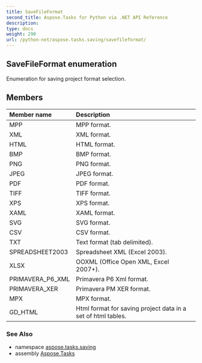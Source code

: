 ```yaml
---
title: SaveFileFormat
second_title: Aspose.Tasks for Python via .NET API Reference
description: 
type: docs
weight: 290
url: /python-net/aspose.tasks.saving/savefileformat/
---
```


## SaveFileFormat enumeration

Enumeration for saving project format selection.

## Members
| Member name | Description |
| :- | :- |
|MPP|MPP format.|
|XML|XML format.|
|HTML|HTML format.|
|BMP|BMP format.|
|PNG|PNG format.|
|JPEG|JPEG format.|
|PDF|PDF format.|
|TIFF|TIFF format.|
|XPS|XPS format.|
|XAML|XAML format.|
|SVG|SVG format.|
|CSV|CSV format.|
|TXT|Text format (tab delimited).|
|SPREADSHEET2003|Spreadsheet XML (Excel 2003).|
|XLSX|OOXML (Office Open XML, Excel 2007+).|
|PRIMAVERA_P6_XML|Primavera P6 Xml format.|
|PRIMAVERA_XER|Primavera PM XER format.|
|MPX|MPX format.|
|GD_HTML|Html format for saving project data in a set of html tables.|

### See Also

* namespace [aspose.tasks.saving](/tasks/python-net/aspose.tasks.saving/)
* assembly [Aspose.Tasks](/tasks/python-net/)

